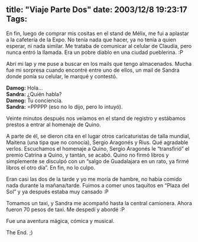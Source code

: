 title: "Viaje Parte Dos"
date: 2003/12/8 19:23:17
Tags: 
---
<p>En fin, luego de comprar mis cositas en el stand de Mélix, me fui a aplastar a la cafetería de la Expo. No tenía nada que hacer, ya no tenía a quien esperar, ni nada similar. Me trataba de comunicar al celular de Claudia, pero nunca entró la llamada. Era un pobre diablo en una ciudad pueblerina. :P</p>

<p>Abrí mi lap y me puse a buscar en los mails que tengo almacenados. Mucha fue mi sorpresa cuando encontré entre uno de ellos, un mail de Sandra donde ponía su celular, le marqué y contestó.</p>

<p><strong>Damog:</strong> Hola&#8230;<br/><strong>Sandra:</strong> ¿Quién habla?<br/><strong>Damog:</strong> Tu conciencia.<br/><strong>Sandra:</strong> =PPPPP (eso no lo dijo, pero lo intuyó).</p>

<p>Veinte minutos después nos veíamos en el stand de registro y estábamos prestos a entrar al homenaje de Quino.</p>

<p>A parte de él, se dieron cita en el lugar otros caricaturistas de talla mundial, Maitena (una tipa que no conocía), Sergio Aragonés y Rius. Qué agradable verlos. Escuchamos el homenaje a Quino, Sergio Aragonés le &#8220;transfirió&#8221; el premio Catrina a Quino, y tantán, se acabó. Quino no firmó libros y simplemente se disculpó con un &#8220;salgo de Guadalajara en un rato, ya firmé libros el otro día&#8221;. En fin, no lo culpo.</p>

<p>Eran casi las dos de la tarde y yo me moría de hambre, no había comido nada durante la mañana/tarde. Fuimos a comer unos taquitos en &#8220;Plaza del Sol&#8221; y ya después estaba muy cansado :P</p>

<p>Tomamos un taxi, y Sandra me acompañó hasta la central camionera. Ahora fueron 70 pesos de taxi. Me despedí y abordé :P</p>

<p>Fue una aventura mágica, cómica y musical.</p>

<p>The End. ;)</p>
